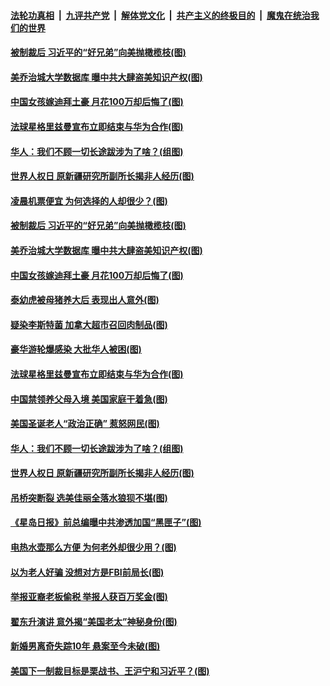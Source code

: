 

####  [法轮功真相](../../../../basic/blob/master/README.md?t=12121702) &nbsp;|&nbsp; [九评共产党](../../../../9ping.md/blob/master/README.md?t=12121702) &nbsp;|&nbsp; [解体党文化](../../../../jtdwh.md/blob/master/README.md?t=12121702)  &nbsp;|&nbsp; [共产主义的终极目的](../../../../gczydzjmd.md/blob/master/README.md?t=12121702) &nbsp;|&nbsp; [魔鬼在统治我们的世界](../../../../mgztzwmdsj.md/blob/master/README.md?t=12121702) 

#### [被制裁后 习近平的“好兄弟”向美抛橄榄枝(图)](../pages/p3/955521.md?t=12121702) 

#### [美乔治城大学数据库 曝中共大肆盗美知识产权(图)](../pages/p3/955532.md?t=12121702) 

#### [中国女孩嫁迪拜土豪 月花100万却后悔了(图)](../pages/p3/955513.md?t=12121702) 

#### [法球星格里兹曼宣布立即结束与华为合作(图)](../pages/p3/955403.md?t=12121702) 

#### [华人：我们不顾一切长途跋涉为了啥？(组图)](../pages/p3/955365.md?t=12121702) 

#### [世界人权日 原新疆研究所副所长揭非人经历(图)](../pages/p3/955343.md?t=12121702) 

#### [凌晨机票便宜 为何选择的人却很少？(图)](../pages/p3/955533.md?t=12121702) 

#### [被制裁后 习近平的“好兄弟”向美抛橄榄枝(图)](../pages/p3/955521.md?t=12121702) 

#### [美乔治城大学数据库 曝中共大肆盗美知识产权(图)](../pages/p3/955532.md?t=12121702) 

#### [中国女孩嫁迪拜土豪 月花100万却后悔了(图)](../pages/p3/955513.md?t=12121702) 

#### [泰幼虎被母猪养大后 表现出人意外(图)](../pages/p3/955493.md?t=12121702) 

#### [疑染李斯特菌 加拿大超市召回肉制品(图)](../pages/p3/955434.md?t=12121702) 

#### [豪华游轮爆感染 大批华人被困(图)](../pages/p3/955407.md?t=12121702) 

#### [法球星格里兹曼宣布立即结束与华为合作(图)](../pages/p3/955403.md?t=12121702) 

#### [中国禁领养父母入境 美国家庭干着急(图)](../pages/p3/955404.md?t=12121702) 

#### [美国圣诞老人“政治正确” 惹怒网民(图)](../pages/p3/955378.md?t=12121702) 

#### [华人：我们不顾一切长途跋涉为了啥？(组图)](../pages/p3/955365.md?t=12121702) 

#### [世界人权日 原新疆研究所副所长揭非人经历(图)](../pages/p3/955343.md?t=12121702) 

#### [吊桥突断裂 选美佳丽全落水狼狈不堪(图)](../pages/p3/955355.md?t=12121702) 

#### [《星岛日报》前总编曝中共渗透加国“黑匣子”(图)](../pages/p3/955307.md?t=12121702) 

#### [电热水壶那么方便 为何老外却很少用？(图)](../pages/p3/955289.md?t=12121702) 

#### [以为老人好骗 没想对方是FBI前局长(图)](../pages/p3/955287.md?t=12121702) 

#### [举报亚裔老板偷税 举报人获百万奖金(图)](../pages/p3/955271.md?t=12121702) 

#### [翟东升演讲 意外揭“美国老太”神秘身份(图)](../pages/p3/955259.md?t=12121702) 

#### [新婚男离奇失踪10年 悬案至今未破(图)](../pages/p3/955160.md?t=12121702) 

#### [美国下一制裁目标是栗战书、王沪宁和习近平？(图)](../pages/p3/955183.md?t=12121702) 

